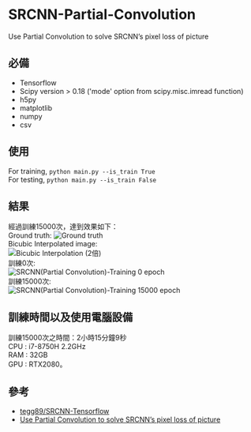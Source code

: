 # SRCNN-Partial-Convolution
Use Partial Convolution to solve SRCNN’s pixel loss of picture

## 必備
 * Tensorflow
 * Scipy version > 0.18 ('mode' option from scipy.misc.imread function)
 * h5py
 * matplotlib
 * numpy
 * csv

## 使用
For training, `python main.py --is_train True`
<br>
For testing, `python main.py --is_train False`

## 結果
經過訓練15000次，達到效果如下：<br>
Ground truth:
![Ground truth](https://github.com/ddman1101/SRCNN-Partial-Convolution-/blob/master/padding_label.png)<br>
Bicubic Interpolated image:<br>
![Bicubic Interpolation (2倍)](https://github.com/ddman1101/SRCNN-Partial-Convolution-/blob/master/bi2_baby.png)<br>
訓練0次:<br>
![SRCNN(Partial Convolution)-Training 0 epoch](https://github.com/ddman1101/SRCNN-Partial-Convolution-/blob/master/set5-0-0.png)<br>
訓練15000次:<br>
![SRCNN(Partial Convolution)-Training 15000 epoch](https://github.com/ddman1101/SRCNN-Partial-Convolution-/blob/master/set5-15000-0.png)

## 訓練時間以及使用電腦設備
訓練15000次之時間：2小時15分鐘9秒<br>
CPU : i7-8750H 2.2GHz <br>
RAM : 32GB <br>
GPU : RTX2080。<br>

## 參考
* [tegg89/SRCNN-Tensorflow](https://github.com/tegg89/SRCNN-Tensorflow) 
* [Use Partial Convolution to solve SRCNN’s pixel loss of picture](https://hdl.handle.net/11296/47v8gr)
<br>
